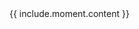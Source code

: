 <div class="moment item {{ include.moment.type }} {{ include.moment.size }} " >
  <div class="content">{{ include.moment.content }}</div>
</div>
